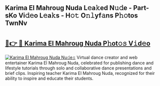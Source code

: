 ## Karima El Mahroug Nuda L𝚎a𝚔ed N𝚞𝚍e - Part-sKo Vi𝚍𝚎o L𝚎a𝚔s - H𝚘𝚝 O𝚗𝚕yf𝚊ns P𝚑𝚘tos TwnNv

# <h2><a href="http://kfbpq3.oniu.top/?m=Karima+El+Mahroug+Nuda">🔗👉 🔴 Karima El Mahroug Nuda P𝚑ot𝚘𝚜 V𝚒d𝚎o</a></h2>

[![Karima El Mahroug Nuda Nu𝚍e𝚜](https://i.imgur.com/0qMVB7G.gif)](http://kfbpq3.oniu.top/?m=Karima+El+Mahroug+Nuda)
Virtual dance creator and web entertainer Karima El Mahroug Nuda, celebrated for publishing dance and lifestyle tutorials through solo and collaborative dance presentations and brief clips. Inspiring teacher Karima El Mahroug Nuda, recognized for their ability to inspire and educate their students.  
